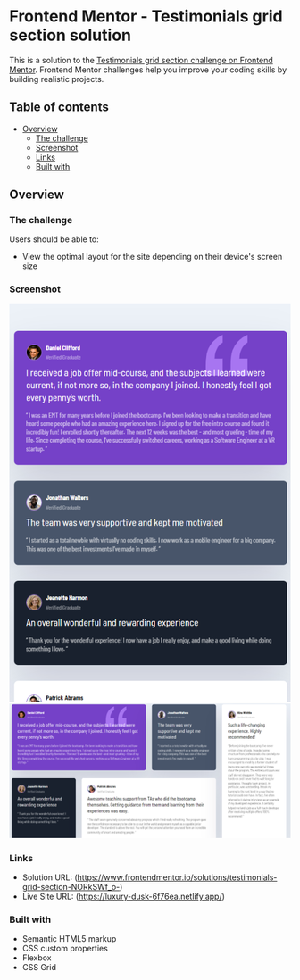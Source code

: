 # Frontend Mentor - Testimonials grid section solution

This is a solution to the [Testimonials grid section challenge on Frontend Mentor](https://www.frontendmentor.io/challenges/testimonials-grid-section-Nnw6J7Un7). Frontend Mentor challenges help you improve your coding skills by building realistic projects. 

## Table of contents

- [Overview](#overview)
  - [The challenge](#the-challenge)
  - [Screenshot](#screenshot)
  - [Links](#links)
  - [Built with](#built-with)



## Overview

### The challenge

Users should be able to:

- View the optimal layout for the site depending on their device's screen size

### Screenshot

![](./images/screenshot-mobile.png)
![](./images/screenshot-desktop.png)


### Links

- Solution URL: (https://www.frontendmentor.io/solutions/testimonials-grid-section-NORkSWf_o-)
- Live Site URL: (https://luxury-dusk-6f76ea.netlify.app/)


### Built with

- Semantic HTML5 markup
- CSS custom properties
- Flexbox
- CSS Grid

